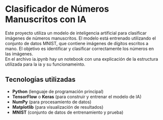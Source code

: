 # Clasificador de Números Manuscritos con IA

Este proyecto utiliza un modelo de inteligencia artificial para clasificar imágenes de números manuscritos. El modelo está entrenado utilizando el conjunto de datos MNIST, que contiene imágenes de dígitos escritos a mano. El objetivo es identificar y clasificar correctamente los números en las imágenes.\
En el archivo ia.ipynb hay un notebook con una explicación de la estructura utilizada para la ia y su funcionameinto.
## Tecnologías utilizadas

- **Python** (lenguaje de programación principal)
- **TensorFlow** o **Keras** (para construir y entrenar el modelo de IA)
- **NumPy** (para procesamiento de datos)
- **Matplotlib** (para visualización de resultados)
- **MNIST** (conjunto de datos de entrenamiento y prueba)
